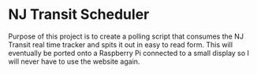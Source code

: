 NJ Transit Scheduler
===================

Purpose of this project is to create a polling script that consumes the NJ Transit real time tracker and spits it out in easy to read form.  This will eventually be ported onto a Raspberry Pi connected to a small display so I will never have to use the website again.